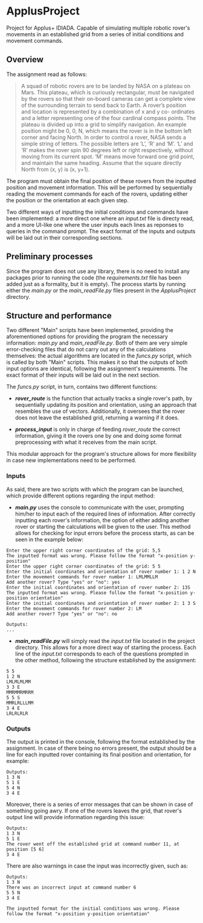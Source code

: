 # ApplusProject
Project for Applus+ IDIADA. Capable of simulating multiple robotic rover's movements in an established grid from a series of initial conditions and movement commands.

## Overview
The assignment read as follows:
> A squad of robotic rovers are to be landed by NASA on a plateau on Mars. This plateau, which is curiously rectangular, must be navigated by the rovers so that their on-board cameras can get a complete view of the surrounding terrain to send back to Earth. A rover’s position and location is represented by a combination of x and y co- ordinates and a letter representing one of the four cardinal compass points. The plateau is divided up into a grid to simplify navigation. An example position might be 0, 0, N, which means the rover is in the bottom left corner and facing North. In order to control a rover, NASA sends a simple string of letters. The possible letters are ‘L’, ‘R’ and ‘M’. ‘L’ and ‘R’ makes the rover spin 90 degrees left or right respectively, without moving from its current spot. ‘M’ means move forward one grid point, and maintain the same heading. Assume that the square directly North from (x, y) is (x, y+1).

The program must obtain the final position of these rovers from the inputted position and movement information. This will be performed by sequentially reading the movement commands for each of the rovers, updating either the position or the orientation at each given step. 

Two different ways of inputting the initial conditions and commands have been implemented: a more direct one where an *input.txt* file is directy read, and a more UI-like one where the user inputs each lines as reponses to queries in the command prompt. The exact format of the inputs and outputs will be laid out in their corresponding sections. 


## Preliminary processes

Since the program does not use any library, there is no need to install any packages prior to running the code (the *requirements.txt* file has been added just as a formality, but it is empty). The process starts by running either the *main.py* or the *main_readFile.py* files present in the *ApplusProject* directory.


## Structure and performance

Two different "Main" scripts have been implemented, providing the aforementioned options for providing the program the necessary information: *main.py* and *main_readFile.py*. Both of them are very simple error-checking files that do not carry out any of the calculations themselves: the actual algorithms are located in the _funcs.py_ script, which is called by both "Main" scripts. This makes it so that the outputs of both input options are identical, following the assignment's requirements. The exact format of their inputs will be laid out in the next section.

The _funcs.py_ script, in turn, contains two different functions: 

* **_rover_route_** is the function that actually tracks a single rover's path, by sequentially updating its position and orientation, using an approach that resembles the use of vectors. Additionally, it oversees that the rover does not leave the established grid, returning a warning if it does.

* **_process_input_** is only in charge of feeding _rover_route_ the correct information, giving it the rovers one by one and doing some format preprocessing with what it receives from the main script.

This modular approach for the program's structure allows for more flexibility in case new implementations need to be performed.

### Inputs

As said, there are two scripts with which the program can be launched, which provide different options regarding the input method:

* **_main.py_** uses the console to communicate with the user, prompting him/her to input each of the required lines of information. After correctly inputting each rover's information, the option of either adding another rover or starting the calculations will be given to the user. This method allows for checking for input errors before the process starts, as can be seen in the example below:

```
Enter the upper right corner coordinates of the grid: 5,5
The inputted format was wrong. Please follow the format "x-position y-position"
Enter the upper right corner coordinates of the grid: 5 5
Enter the initial coordinates and orientation of rover number 1: 1 2 N
Enter the movement commands for rover number 1: LMLMMLLM
Add another rover? Type "yes" or "no": yes
Enter the initial coordinates and orientation of rover number 2: 13S
The inputted format was wrong. Please follow the format "x-position y-position orientation"
Enter the initial coordinates and orientation of rover number 2: 1 3 S
Enter the movement commands for rover number 2: LM
Add another rover? Type "yes" or "no": no

Outputs:
...
```

* **_main_readFile.py_** will simply read the _input.txt_ file located in the project directory. This allows for a more direct way of starting the process. Each line of the _input.txt_ corresponds to each of the questions prompted in the other method, following the structure established by the assignment:

```
5 5
1 2 N
LMLMLMLMM
3 3 E
MMRMMRMRRM
5 5 S
MMRLRLLLMM
3 4 E
LRLRLRLR
```


### Outputs

The output is printed in the console, following the format established by the assignment. In case of there being no errors present, the output should be a line for each inputted rover containing its final position and orientation, for example:

```
Outputs:
1 3 N
5 1 E
5 4 N
3 4 E
```

Moreover, there is a series of error messages that can be shown in case of something going awry. If one of the rovers leaves the grid, that rover's output line will provide information regarding this issue:

```
Outputs:
1 3 N
5 1 E
The rover went off the established grid at command number 11, at position [5 6]
3 4 E
```

There are also warnings in case the input was incorrectly given, such as:
```
Outputs:
1 3 N
There was an incorrect input at command number 6
5 5 N
3 4 E
```
```
The inputted format for the initial conditions was wrong. Please follow the format "x-position y-position orientation"
```

